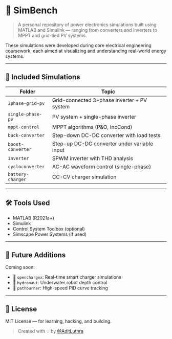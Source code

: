 # 🧪 SimBench

> A personal repository of power electronics simulations built using MATLAB and Simulink — ranging from converters and inverters to MPPT and grid-tied PV systems.

These simulations were developed during core electrical engineering coursework, each aimed at visualizing and understanding real-world energy systems.

---

## 📘 Included Simulations

| Folder             | Topic                                       |
|--------------------|---------------------------------------------|
| `3phase-grid-pv`   | Grid-connected 3-phase inverter + PV system |
| `single-phase-pv`  | PV system + single-phase inverter           |
| `mppt-control`     | MPPT algorithms (P&O, IncCond)              |
| `buck-converter`   | Step-down DC-DC converter with load tests   |
| `boost-converter`  | Step-up DC-DC converter under variable input|
| `inverter`         | SPWM inverter with THD analysis             |
| `cycloconverter`   | AC-AC waveform control (single-phase)       |
| `battery-charger`  | CC-CV charger simulation                    |

---

## 🛠 Tools Used

- MATLAB (R2021a+)
- Simulink
- Control System Toolbox (optional)
- Simscape Power Systems (if used)

---

## 📝 Future Additions

Coming soon:
- 🔋 `openchargex`: Real-time smart charger simulations
- 🌊 `hydronaut`: Underwater robot depth control
- 🏁 `pathburner`: High-speed PID curve tracking

---

## 📜 License

MIT License — for learning, hacking, and building.

> Created with 💡 by [@AditLuthra](https://github.com/aditluthra)
